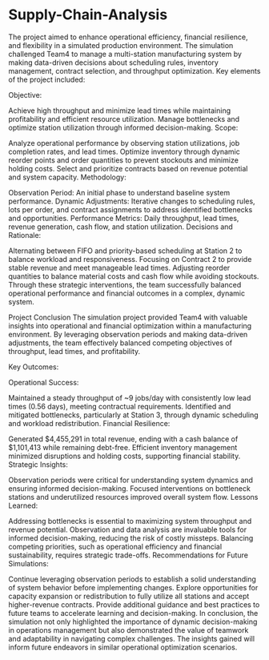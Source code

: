 # Supply-Chain-Analysis
The project aimed to enhance operational efficiency, financial resilience, and flexibility in a simulated production environment. The simulation challenged Team4 to manage a multi-station manufacturing system by making data-driven decisions about scheduling rules, inventory management, contract selection, and throughput optimization.
Key elements of the project included:

Objective:

Achieve high throughput and minimize lead times while maintaining profitability and efficient resource utilization.
Manage bottlenecks and optimize station utilization through informed decision-making.
Scope:

Analyze operational performance by observing station utilizations, job completion rates, and lead times.
Optimize inventory through dynamic reorder points and order quantities to prevent stockouts and minimize holding costs.
Select and prioritize contracts based on revenue potential and system capacity.
Methodology:

Observation Period: An initial phase to understand baseline system performance.
Dynamic Adjustments: Iterative changes to scheduling rules, lots per order, and contract assignments to address identified bottlenecks and opportunities.
Performance Metrics: Daily throughput, lead times, revenue generation, cash flow, and station utilization.
Decisions and Rationale:

Alternating between FIFO and priority-based scheduling at Station 2 to balance workload and responsiveness.
Focusing on Contract 2 to provide stable revenue and meet manageable lead times.
Adjusting reorder quantities to balance material costs and cash flow while avoiding stockouts.
Through these strategic interventions, the team successfully balanced operational performance and financial outcomes in a complex, dynamic system.

Project Conclusion
The simulation project provided Team4 with valuable insights into operational and financial optimization within a manufacturing environment. By leveraging observation periods and making data-driven adjustments, the team effectively balanced competing objectives of throughput, lead times, and profitability.

Key Outcomes:

Operational Success:

Maintained a steady throughput of ~9 jobs/day with consistently low lead times (0.56 days), meeting contractual requirements.
Identified and mitigated bottlenecks, particularly at Station 3, through dynamic scheduling and workload redistribution.
Financial Resilience:

Generated $4,455,291 in total revenue, ending with a cash balance of $1,101,413 while remaining debt-free.
Efficient inventory management minimized disruptions and holding costs, supporting financial stability.
Strategic Insights:

Observation periods were critical for understanding system dynamics and ensuring informed decision-making.
Focused interventions on bottleneck stations and underutilized resources improved overall system flow.
Lessons Learned:

Addressing bottlenecks is essential to maximizing system throughput and revenue potential.
Observation and data analysis are invaluable tools for informed decision-making, reducing the risk of costly missteps.
Balancing competing priorities, such as operational efficiency and financial sustainability, requires strategic trade-offs.
Recommendations for Future Simulations:

Continue leveraging observation periods to establish a solid understanding of system behavior before implementing changes.
Explore opportunities for capacity expansion or redistribution to fully utilize all stations and accept higher-revenue contracts.
Provide additional guidance and best practices to future teams to accelerate learning and decision-making.
In conclusion, the simulation not only highlighted the importance of dynamic decision-making in operations management but also demonstrated the value of teamwork and adaptability in navigating complex challenges. The insights gained will inform future endeavors in similar operational optimization scenarios.
